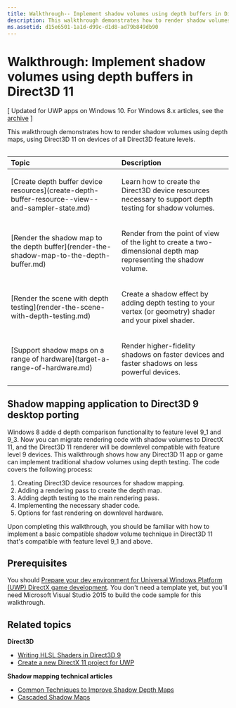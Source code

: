 ```yaml
---
title: Walkthrough-- Implement shadow volumes using depth buffers in Direct3D 11
description: This walkthrough demonstrates how to render shadow volumes using depth maps, using Direct3D 11 on devices of all Direct3D feature levels.
ms.assetid: d15e6501-1a1d-d99c-d1d8-ad79b849db90
---
```


# Walkthrough: Implement shadow volumes using depth buffers in Direct3D 11


\[ Updated for UWP apps on Windows 10. For Windows 8.x articles, see the [archive](http://go.microsoft.com/fwlink/p/?linkid=619132) \]

This walkthrough demonstrates how to render shadow volumes using depth maps, using Direct3D 11 on devices of all Direct3D feature levels.
## 
<table>
<colgroup>
<col width="50%" />
<col width="50%" />
</colgroup>
<thead>
<tr class="header">
<th align="left">Topic</th>
<th align="left">Description</th>
</tr>
</thead>
<tbody>
<tr class="odd">
<td align="left"><p>[Create depth buffer device resources](create-depth-buffer-resource--view--and-sampler-state.md)</p></td>
<td align="left"><p>Learn how to create the Direct3D device resources necessary to support depth testing for shadow volumes.</p></td>
</tr>
<tr class="even">
<td align="left"><p>[Render the shadow map to the depth buffer](render-the-shadow-map-to-the-depth-buffer.md)</p></td>
<td align="left"><p>Render from the point of view of the light to create a two-dimensional depth map representing the shadow volume.</p></td>
</tr>
<tr class="odd">
<td align="left"><p>[Render the scene with depth testing](render-the-scene-with-depth-testing.md)</p></td>
<td align="left"><p>Create a shadow effect by adding depth testing to your vertex (or geometry) shader and your pixel shader.</p></td>
</tr>
<tr class="even">
<td align="left"><p>[Support shadow maps on a range of hardware](target-a-range-of-hardware.md)</p></td>
<td align="left"><p>Render higher-fidelity shadows on faster devices and faster shadows on less powerful devices.</p></td>
</tr>
</tbody>
</table>

 

## Shadow mapping application to Direct3D 9 desktop porting


Windows 8 adde d depth comparison functionality to feature level 9\_1 and 9\_3. Now you can migrate rendering code with shadow volumes to DirectX 11, and the Direct3D 11 renderer will be downlevel compatible with feature level 9 devices. This walkthrough shows how any Direct3D 11 app or game can implement traditional shadow volumes using depth testing. The code covers the following process:

1.  Creating Direct3D device resources for shadow mapping.
2.  Adding a rendering pass to create the depth map.
3.  Adding depth testing to the main rendering pass.
4.  Implementing the necessary shader code.
5.  Options for fast rendering on downlevel hardware.

Upon completing this walkthrough, you should be familiar with how to implement a basic compatible shadow volume technique in Direct3D 11 that's compatible with feature level 9\_1 and above.

## Prerequisites


You should [Prepare your dev environment for Universal Windows Platform (UWP) DirectX game development](prepare-your-dev-environment-for-windows-store-directx-game-development.md). You don't need a template yet, but you'll need Microsoft Visual Studio 2015 to build the code sample for this walkthrough.

## Related topics


**Direct3D**

* [Writing HLSL Shaders in Direct3D 9](https://msdn.microsoft.com/library/windows/desktop/bb944006)
* [Create a new DirectX 11 project for UWP](user-interface.md)

**Shadow mapping technical articles**

* [Common Techniques to Improve Shadow Depth Maps](https://msdn.microsoft.com/library/windows/desktop/ee416324)
* [Cascaded Shadow Maps](https://msdn.microsoft.com/library/windows/desktop/ee416307)

 

 






<!--HONumber=Jun16_HO1-->


